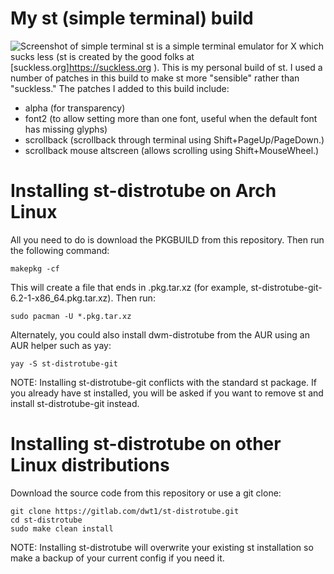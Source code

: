 # My st (simple terminal) build

![Screenshot of simple terminal](https://gitlab.com/dwt1/dotfiles/raw/master/.screenshots/dotfiles11.png) 
st is a simple terminal emulator for X which sucks less (st is created by the good folks at [suckless.org]https://suckless.org ).  This is my personal build of st.  I used a number of patches in this build to make st more "sensible" rather than "suckless."  The patches I added to this build include:
+ alpha (for transparency)
+ font2 (to allow setting more than one font, useful when the default font has missing glyphs)
+ scrollback (scrollback through terminal using Shift+PageUp/PageDown.)
+ scrollback mouse altscreen (allows scrolling using Shift+MouseWheel.)

# Installing st-distrotube on Arch Linux

All you need to do is download the PKGBUILD from this repository.  Then run the following command:

	makepkg -cf
	
This will create a file that ends in .pkg.tar.xz (for example, st-distrotube-git-6.2-1-x86_64.pkg.tar.xz).  Then run:

	sudo pacman -U *.pkg.tar.xz 
	
Alternately, you could also install dwm-distrotube from the AUR using an AUR helper such as yay:

	yay -S st-distrotube-git
	
NOTE: Installing st-distrotube-git conflicts with the standard st package.  If you already have st installed, you will be asked if you want to remove st and install st-distrotube-git instead. 
	
	
# Installing st-distrotube on other Linux distributions

Download the source code from this repository or use a git clone:

	git clone https://gitlab.com/dwt1/st-distrotube.git
	cd st-distrotube
    sudo make clean install
	
NOTE: Installing st-distrotube will overwrite your existing st installation so make a backup of your current config if you need it.

